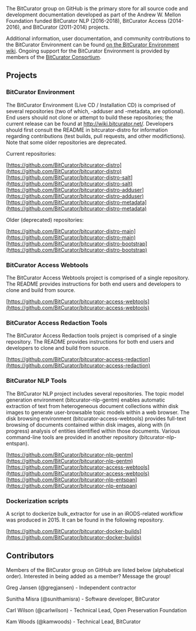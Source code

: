 The BitCurator group on GitHub is the primary store for all source code and development documentation developed as part of the Andrew W. Mellon Foundation funded BitCurator NLP (2016-2018), BitCurator Access (2014-2016), and BitCurator (2011-2014) projects.

Additional information, user documentation, and community contributions to the BitCurator Environment can be found [on the BitCurator Environment wiki](https://confluence.educopia.org/display/BC). Ongoing support for the BitCurator Environment is provided by members of the [BitCurator Consortium](https://www.bitcuratorconsortium.org/).

## Projects

### BitCurator Environment

The BitCurator Environment (Live CD / Installation CD) is comprised of several repositories (two of which, -adduser and -metadata, are optional). End users should not clone or attempt to build these repositories; the current release can be found at http://wiki.bitcurator.net/. Developers should first consult the README in bitcurator-distro for information regarding contributions (test builds, pull requests, and other modifictions). Note that some older repositories are deprecated.

Current repositories:

[https://github.com/BitCurator/bitcurator-distro](https://github.com/BitCurator/bitcurator-distro)
[https://github.com/BitCurator/bitcurator-distro-salt](https://github.com/BitCurator/bitcurator-distro-salt)
[https://github.com/BitCurator/bitcurator-distro-adduser](https://github.com/BitCurator/bitcurator-distro-adduser)
[https://github.com/BitCurator/bitcurator-distro-metadata](https://github.com/BitCurator/bitcurator-distro-metadata)

Older (deprecated) repositories:

[https://github.com/BitCurator/bitcurator-distro-main](https://github.com/BitCurator/bitcurator-distro-main)
[https://github.com/BitCurator/bitcurator-distro-bootstrap](https://github.com/BitCurator/bitcurator-distro-bootstrap)

### BitCurator Access Webtools

The BitCurator Access Webtools project is comprised of a single repository. The README provides instructions for both end users and developers to clone and build from source.

[https://github.com/BitCurator/bitcurator-access-webtools](https://github.com/BitCurator/bitcurator-access-webtools)

### BitCurator Access Redaction Tools

The BitCurator Access Redaction tools project is comprised of a single repository. The README provides instructions for both end users and developers to clone and build from source.

[https://github.com/BitCurator/bitcurator-access-redaction](https://github.com/BitCurator/bitcurator-access-redaction)

### BitCurator NLP Tools

The BitCurator NLP project includes several repositories. The topic model generation environment (bitcurator-nlp-gentm) enables automatic extraction of text from heterogeneous document collections within disk images to generate user-browsable topic models within a web browser. The disk browsing environment (bitcurator-access-webtools) provides full-text browsing of documents contained within disk images, along with (in progress) analysis of entities identified within those documents. Various command-line tools are provided in another repository (bitcurator-nlp-entspan).

[https://github.com/BitCurator/bitcurator-nlp-gentm](https://github.com/BitCurator/bitcurator-nlp-gentm)
[https://github.com/BitCurator/bitcurator-access-webtools](https://github.com/BitCurator/bitcurator-access-webtools)
[https://github.com/BitCurator/bitcurator-nlp-entspan](https://github.com/BitCurator/bitcurator-nlp-entspan)

### Dockerization scripts

A script to dockerize bulk_extractor for use in an iRODS-related workflow was produced in 2015. It can be found in the following repository.

[https://github.com/BitCurator/bitcurator-docker-builds](https://github.com/BitCurator/bitcurator-docker-builds)

## Contributors

Members of the BitCurator group on GitHub are listed below (alphabetical order). Interested in being added as a member? Message the group!

Greg Jansen (@gregjansen) - Independent contractor

Sunitha Misra (@sunithamisra) - Software developer, BitCurator

Carl Wilson (@carlwilson) - Technical Lead, Open Preservation Foundation

Kam Woods (@kamwoods) - Technical Lead, BitCurator
